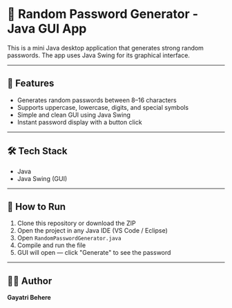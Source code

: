 # 🔐 Random Password Generator - Java GUI App

This is a mini Java desktop application that generates strong random passwords. The app uses Java Swing for its graphical interface.

---

## 📌 Features

- Generates random passwords between 8–16 characters
- Supports uppercase, lowercase, digits, and special symbols
- Simple and clean GUI using Java Swing
- Instant password display with a button click

---

## 🛠️ Tech Stack

- Java  
- Java Swing (GUI)

---

## 🚀 How to Run

1. Clone this repository or download the ZIP
2. Open the project in any Java IDE (VS Code / Eclipse)
3. Open `RandomPasswordGenerator.java`
4. Compile and run the file
5. GUI will open — click "Generate" to see the password

---

## 🙋‍♀️ Author

**Gayatri Behere**

